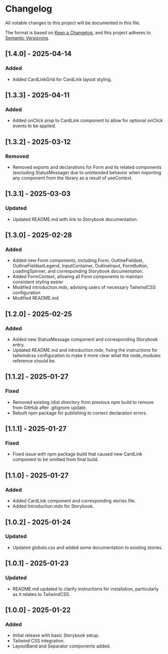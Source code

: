 # Changelog

All notable changes to this project will be documented in this file.

The format is based on [Keep a Changelog](https://keepachangelog.com/), and this project adheres to [Semantic Versioning](https://semver.org/).

## [1.4.0] - 2025-04-14

### Added

- Added CardLinkGrid for CardLink layout styling.

## [1.3.3] - 2025-04-11

### Added

- Added onClick prop to CardLink component to allow for optional onClick events to be applied.

## [1.3.2] - 2025-03-12

### Removed

- Removed exports and declarations for Form and its related components (excluding StatusMessage) due to unintended behavior when importing any component from the library as a result of useContext.

## [1.3.1] - 2025-03-03

### Updated

- Updated README.md with link to Storybook documentation.

## [1.3.0] - 2025-02-28

### Added

- Added new Form components, including Form, OutlineFieldset, OutlineFieldsetLegend, InputContainer, OutlineInput, FormButton, LoadingSpinner, and corresponding Storybook documentation.
- Added FormContext, allowing all Form components to maintain consistent styling easier
- Modified introduction.mdx, advising users of necessary TailwindCSS configuration
- Modified README.md

## [1.2.0] - 2025-02-25

### Added

- Added new StatusMessage component and corresponding Storybook entry.
- Updated README.md and introduction.mdx, fixing the instructions for tailwindcss configuration to make it more clear what the node_modules reference should be.

## [1.1.2] - 2025-01-27

### Fixed

- Removed existing /dist directory from previous npm build to remove from GitHub after .gitignore update.
- Rebuilt npm package for publishing to correct declaration errors.

## [1.1.1] - 2025-01-27

### Fixed

- Fixed issue with npm package build that caused new CardLink component to be omitted from final build.

## [1.1.0] - 2025-01-27

### Added

- Added CardLink component and corresponding stories file.
- Added Introduction.mdx for Storybook.

## [1.0.2] - 2025-01-24

### Updated

- Updated globals.css and added some documentation to existing stories.

## [1.0.1] - 2025-01-23

### Updated

- README.md updated to clarify instructions for installation, particularly as it relates to TailwindCSS.

## [1.0.0] - 2025-01-22

### Added

- Initial release with basic Storybook setup.
- Tailwind CSS integration.
- LayoutBand and Separator components added.
